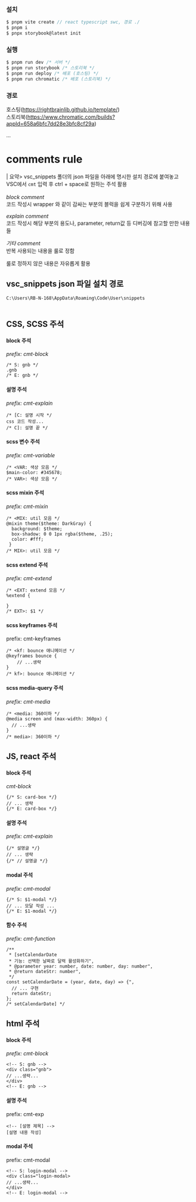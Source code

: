 ### 설치
```js
$ pnpm vite create // react typescript swc, 경로 ./
$ pnpm i
$ pnpx storybook@latest init
```

### 실행
```js
$ pnpm run dev /* 서버 */
$ pnpm run storybook /* 스토리북 */
$ pnpm run deploy /* 배포 (호스팅) */
$ pnpm run chromatic /* 배포 (스토리북) */
```

### 경로
호스팅(https://rightbrainlib.github.io/template/)<br />
스토리북(https://www.chromatic.com/builds?appId=658a6bfc7dd28e3bfc8cf29a)

...

# comments rule

| 요약> vsc_snippets 폴더의 json 파일을 아래에 명시한 설치 경로에 붙여놓고<br /> VSC에서 `cmt` 입력 후 ctrl + space로 원하는 주석 활용<br /><br />
*block comment*<br />
코드 작성시 wrapper 와 같이 감싸는 부분의 블럭을 쉽게 구분하기 위해 사용

*explain comment*<br />
코드 작성시 해당 부분의 용도나, parameter, return값 등 디버깅에 참고할 만한 내용들

*기타 comment*<br />
반복 사용되는 내용을 룰로 정함

룰로 정하지 않은 내용은 자유롭게 활용
<br />
## vsc_snippets json 파일 설치 경로
`C:\Users\RB-N-168\AppData\Roaming\Code\User\snippets`
<br />
<br />
## CSS, SCSS 주석
#### block 주석
*prefix: cmt-block*
```
/* S: gnb */
.gnb
/* E: gnb */
```
#### 설명 주석
*prefix: cmt-explain*
```
/* [C: 설명 시작 */
css 코드 작성...
/* C]: 설명 끝 */
```
#### scss 변수 주석
*prefix: cmt-variable*
```
/* <VAR: 색상 모음 */
$main-color: #345678;
/* VAR>: 색상 모음 */
```

#### scss mixin 주석
*prefix: cmt-mixin*
```
/* <MIX: util 모음 */
@mixin theme($theme: DarkGray) {
  background: $theme;
  box-shadow: 0 0 1px rgba($theme, .25);
  color: #fff;
 }
/* MIX>: util 모음 */
```

#### scss extend 주석
*prefix: cmt-extend*
```
/* <EXT: extend 모음 */
%extend {

}
/* EXT>: $1 */
```

#### scss keyframes 주석
prefix: cmt-keyframes
```
/* <kf: bounce 애니메이션 */
@keyframes bounce {
	// ...생략
}
/* kf>: bounce 애니메이션 */
```

#### scss media-query 주석
*prefix: cmt-media*
```
/* <media: 360이하 */
@media screen and (max-width: 360px) {
  // ...생략
}
/* media>: 360이하 */
```

## JS, react 주석
#### block 주석
*cmt-block*
```
{/* S: card-box */}
// ... 생략
{/* E: card-box */}
```

#### 설명 주석
*prefix: cmt-explain*
```
{/* 설명글 */}
// ... 생략
{/* // 설명글 */}
```

#### modal 주석
*prefix: cmt-modal*
```
{/* S: $1-modal */}
// ... 모달 작성 ...
{/* E: $1-modal */}
```

#### 함수 주석
*prefix: cmt-function*
```
/**
 * [setCalendarDate
 * 기능: 선택한 날짜로 달력 활성화하기",
 * @parameter year: number, date: number, day: number",
 * @return dateStr: number",
 */
const setCalendarDate = (year, date, day) => {",
  // ... 구현
  return dateStr;
};
/* setCalendarDate] */
```

## html 주석
#### block 주석
*prefix: cmt-block*
```
<!-- S: gnb -->
<div class="gnb">
// ...생략...
</div>
<!-- E: gnb -->
```
#### 설명 주석
prefix: cmt-exp
```
<!-- [설명 제목] -->
[설명 내용 작성]
```
#### modal 주석
prefix: cmt-modal
```
<!-- S: login-modal -->
<div class="login-modal>
// ...생략...
</div>
<!-- E: login-modal -->
```
